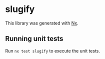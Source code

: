 # slugify

This library was generated with [Nx](https://nx.dev).

## Running unit tests

Run `nx test slugify` to execute the unit tests.
